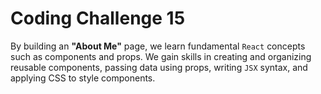 # Coding Challenge 15

By building an **"About Me"** page, we learn fundamental `React` concepts such as components and props. We gain skills in creating and organizing reusable components, passing data using props, writing `JSX` syntax, and applying CSS to style components.